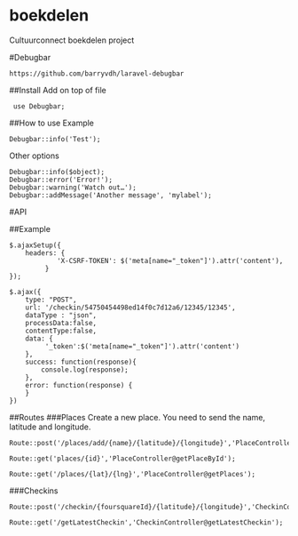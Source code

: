 # boekdelen
Cultuurconnect boekdelen project


#Debugbar
```
https://github.com/barryvdh/laravel-debugbar
```

##Install
Add on top of file
```
 use Debugbar;
```

##How to use
Example
```
Debugbar::info('Test');
```

Other options
```
Debugbar::info($object);
Debugbar::error('Error!');
Debugbar::warning('Watch out…');
Debugbar::addMessage('Another message', 'mylabel');
```


#API

##Example
```
$.ajaxSetup({
    headers: {
			'X-CSRF-TOKEN': $('meta[name="_token"]').attr('content'),
		 }
});

$.ajax({
    type: "POST",
    url: '/checkin/54750454498ed14f0c7d12a6/12345/12345',
    dataType : "json",
    processData:false,
    contentType:false,
    data: {
         '_token':$('meta[name="_token"]').attr('content')
    },
    success: function(response){
        console.log(response);
    },
    error: function(response) {
    }
})
```

##Routes
###Places
Create a new place. You need to send the name, latitude and longitude.
```
Route::post('/places/add/{name}/{latitude}/{longitude}','PlaceController@addPlace');
```
```
Route::get('places/{id}','PlaceController@getPlaceById');
```
```
Route::get('/places/{lat}/{lng}','PlaceController@getPlaces');
```
###Checkins
```
Route::post('/checkin/{foursquareId}/{latitude}/{longitude}','CheckinController@checkin');
```
```
Route::get('/getLatestCheckin','CheckinController@getLatestCheckin');
```
